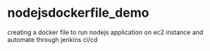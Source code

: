 # nodejsdockerfile_demo
creating a docker file to run nodejs application on ec2 instance and automate through jenkins ci/cd
